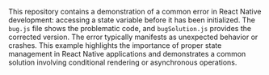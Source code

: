 This repository contains a demonstration of a common error in React Native development: accessing a state variable before it has been initialized.  The `bug.js` file shows the problematic code, and `bugSolution.js` provides the corrected version.  The error typically manifests as unexpected behavior or crashes.  This example highlights the importance of proper state management in React Native applications and demonstrates a common solution involving conditional rendering or asynchronous operations.